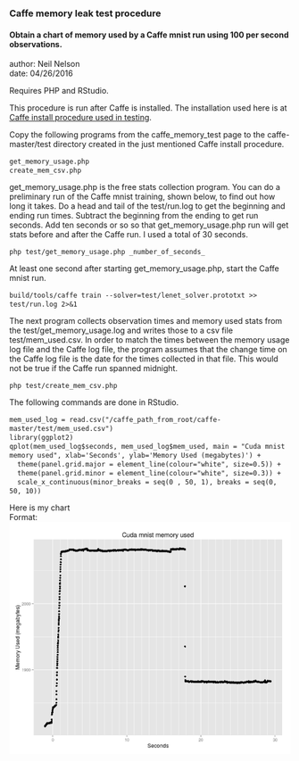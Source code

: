   
### Caffe memory leak test procedure

#### Obtain a chart of memory used by a Caffe mnist run using 100 per second observations. 
  
author: Neil Nelson  
date: 04/26/2016  

Requires PHP and RStudio.  

This procedure is run after Caffe is installed. The installation used here is at [Caffe install procedure used in testing](https://github.com/neilnelson/caffe_memory_test/blob/master/caffe_install.md).  

Copy the following programs from the caffe_memory_test page to the caffe-master/test directory created in the just mentioned Caffe install procedure.
```
get_memory_usage.php  
create_mem_csv.php
```

get_memory_usage.php is the free stats collection program. You can do a preliminary run of the Caffe mnist training, shown below, to find out how long it takes. Do a head and tail of the test/run.log to get the beginning and ending run times. Subtract the beginning from the ending to get run seconds. Add ten seconds or so so that get_memory_usage.php run will get stats before and after the Caffe run. I used a total of 30 seconds. 
```
php test/get_memory_usage.php _number_of_seconds_
```

At least one second after starting get_memory_usage.php, start the Caffe mnist run.
```
build/tools/caffe train --solver=test/lenet_solver.prototxt >> test/run.log 2>&1
```
The next program collects observation times and memory used stats from the test/get_memory_usage.log and writes those to a csv file test/mem_used.csv. In order to match the times between the memory usage log file and the Caffe log file, the program assumes that the change time on the Caffe log file is the date for the times collected in that file. This would not be true if the Caffe run spanned midnight.
```
php test/create_mem_csv.php
```
The following commands are done in RStudio.
```
mem_used_log = read.csv("/caffe_path_from_root/caffe-master/test/mem_used.csv")
library(ggplot2)
qplot(mem_used_log$seconds, mem_used_log$mem_used, main = "Cuda mnist memory used", xlab='Seconds', ylab='Memory Used (megabytes)') +
  theme(panel.grid.major = element_line(colour="white", size=0.5)) +
  theme(panel.grid.minor = element_line(colour="white", size=0.3)) +
  scale_x_continuous(minor_breaks = seq(0 , 50, 1), breaks = seq(0, 50, 10))
```
Here is my chart  
Format: ![memory usage graph](usage_100.png)

